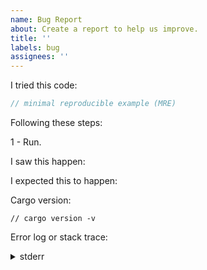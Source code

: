 ```yaml
---
name: Bug Report
about: Create a report to help us improve.
title: ''
labels: bug
assignees: ''
---
```


<!--
Please, make sure:

- The issue happens in the latest crate release or newer (master branch).
- The issue happens after `cargo update`.
-->

I tried this code:

```rust
// minimal reproducible example (MRE)
```

Following these steps:

1 - Run.
<!-- 2 - Click button. -->

I saw this happen:

<!-- What happened. -->

I expected this to happen:

<!-- What should have happened. -->

Cargo version:

```
// cargo version -v
```

Error log or stack trace:

<details>
  <summary>stderr</summary>

```

```

</details>